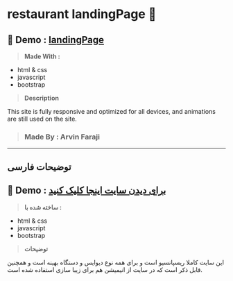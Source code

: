 # restaurant landingPage 🍔


## 📍 Demo : [landingPage](https://arvinfaraji.github.io/restaurant-landingPage)


>**Made With :**


 - html & css
 - javascript
 - bootstrap

 >**Description**

 
This site is fully responsive and optimized for all devices, and animations are still used on the site.

>### **Made By : Arvin Faraji**

---

## توضیحات فارسی

## 📍 Demo : [برای دیدن سایت اینجا کلیک کنید](https://arvinfaraji.github.io/restaurant-landingPage)


>**ساخته شده با :**


 - html & css
 - javascript
 - bootstrap

  >**توضیحات**

  این سایت کاملا ریسپانسیو است و برای همه نوع دیوایس و دستگاه بهینه است و همچنین قابل ذکر است که در سایت از انیمیشن هم برای زیبا سازی استفاده شده است.